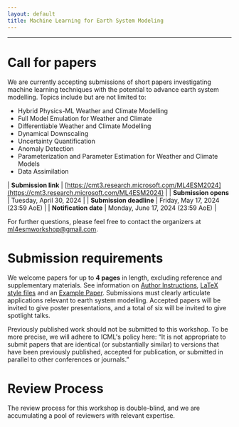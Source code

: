 ```yaml
---
layout: default
title: Machine Learning for Earth System Modeling
---
```

---


# Call for papers

We are currently accepting submissions of short papers investigating machine learning techniques with the potential to advance earth system modelling. Topics include but are not limited to:

- Hybrid Physics-ML Weather and Climate Modelling
- Full Model Emulation for Weather and Climate
- Differentiable Weather and Climate Modelling
- Dynamical Downscaling
- Uncertainty Quantification
- Anomaly Detection
- Parameterization and Parameter Estimation for Weather and Climate Models
- Data Assimilation

| **Submission link** | [https://cmt3.research.microsoft.com/ML4ESM2024](https://cmt3.research.microsoft.com/ML4ESM2024) |
| **Submission opens** | Tuesday, April 30, 2024 |
| **Submission deadline** | Friday, May 17, 2024 (23:59 AoE) |
| **Notification date** | Monday, June 17, 2024 (23:59 AoE) |

For further questions, please feel free to contact the organizers at ml4esmworkshop@gmail.com.

# Submission requirements

We welcome papers for up to **4 pages** in length, excluding reference and supplementary materials. See information on [Author Instructions](https://icml.cc/Conferences/2024/AuthorInstructions), [LaTeX style files](https://media.icml.cc/Conferences/ICML2024/Styles/icml2024.zip) and an [Example Paper](https://media.icml.cc/Conferences/ICML2023/Styles/example_paper.pdf). Submissions must clearly articulate applications relevant to earth system modelling. Accepted papers will be invited to give poster presentations, and a total of six will be invited to give spotlight talks.

Previously published work should not be submitted to this workshop. To be more precise, we will adhere to ICML's policy here: “It is not appropriate to submit papers that are identical (or substantially similar) to versions that have been previously published, accepted for publication, or submitted in parallel to other conferences or journals.”

# Review Process

The review process for this workshop is double-blind, and we are accumulating a pool of reviewers with relevant expertise. 
